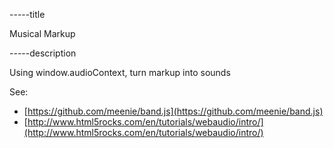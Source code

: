 -----title

Musical Markup

-----description

Using window.audioContext, turn markup into sounds

See: 

* [https://github.com/meenie/band.js](https://github.com/meenie/band.js)
* [http://www.html5rocks.com/en/tutorials/webaudio/intro/](http://www.html5rocks.com/en/tutorials/webaudio/intro/)
